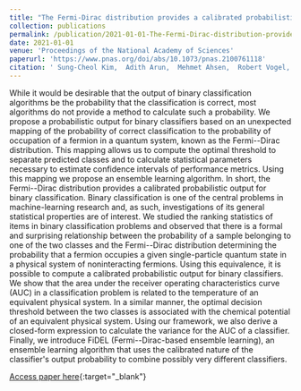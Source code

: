 ```yaml
---
title: "The Fermi-Dirac distribution provides a calibrated probabilistic output for binary classifiers"
collection: publications
permalink: /publication/2021-01-01-The-Fermi-Dirac-distribution-provides-a-calibrated-probabilistic-output-for-binary-classifiers
date: 2021-01-01
venue: 'Proceedings of the National Academy of Sciences'
paperurl: 'https://www.pnas.org/doi/abs/10.1073/pnas.2100761118'
citation: ' Sung-Cheol Kim,  Adith Arun,  Mehmet Ahsen,  Robert Vogel,  Gustavo Stolovitzky, &quot;The Fermi-Dirac distribution provides a calibrated probabilistic output for binary classifiers.&quot; Proceedings of the National Academy of Sciences, 2021.'
---
```

While it would be desirable that the output of binary classification algorithms be the probability that the classification is correct, most algorithms do not provide a method to calculate such a probability. We propose a probabilistic output for binary classifiers based on an unexpected mapping of the probability of correct classification to the probability of occupation of a fermion in a quantum system, known as the Fermi--Dirac distribution. This mapping allows us to compute the optimal threshold to separate predicted classes and to calculate statistical parameters necessary to estimate confidence intervals of performance metrics. Using this mapping we propose an ensemble learning algorithm. In short, the Fermi--Dirac distribution provides a calibrated probabilistic output for binary classification. Binary classification is one of the central problems in machine-learning research and, as such, investigations of its general statistical properties are of interest. We studied the ranking statistics of items in binary classification problems and observed that there is a formal and surprising relationship between the probability of a sample belonging to one of the two classes and the Fermi--Dirac distribution determining the probability that a fermion occupies a given single-particle quantum state in a physical system of noninteracting fermions. Using this equivalence, it is possible to compute a calibrated probabilistic output for binary classifiers. We show that the area under the receiver operating characteristics curve (AUC) in a classification problem is related to the temperature of an equivalent physical system. In a similar manner, the optimal decision threshold between the two classes is associated with the chemical potential of an equivalent physical system. Using our framework, we also derive a closed-form expression to calculate the variance for the AUC of a classifier. Finally, we introduce FiDEL (Fermi--Dirac-based ensemble learning), an ensemble learning algorithm that uses the calibrated nature of the classifier&apos;s output probability to combine possibly very different classifiers.

[Access paper here](https://www.pnas.org/doi/abs/10.1073/pnas.2100761118){:target="_blank"}
